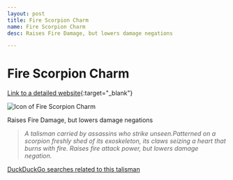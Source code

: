 ```yaml
---
layout: post
title: Fire Scorpion Charm
name: Fire Scorpion Charm
desc: Raises Fire Damage, but lowers damage negations

---
```

# Fire Scorpion Charm
[Link to a detailed website](https://eldenring.wiki.fextralife.com/Fire+Scorpion+Charm){:target="_blank"}

![Icon of Fire Scorpion Charm](https://eldenring.wiki.fextralife.com/file/Elden-Ring/fire_scorpion_charm_talisman_elden_ring_wiki_guide_200px.png)

Raises Fire Damage, but lowers damage negations

>*A talisman carried by assassins who strike unseen.Patterned on a scorpion freshly shed of its exoskeleton, its claws seizing a heart that burns with fire. Raises fire attack power, but lowers damage negation.*

[DuckDuckGo searches related to this talisman]({{site.baseurl}}/searches/FireScorpionCharm)


